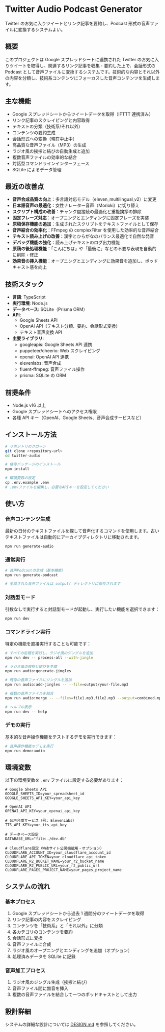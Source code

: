 # Twitter Audio Podcast Generator

Twitter のお気に入りツイートとリンク記事を要約し、Podcast 形式の音声ファイルに変換するシステムよい。

## 概要

このプロジェクトは Google スプレッドシートに連携された Twitter のお気に入りツイートを取得し、関連するリンク記事を収集・要約した上で、会話形式の Podcast として音声ファイルに変換するシステムです。技術的な内容とそれ以外の内容を分類し、技術系コンテンツにフォーカスした音声コンテンツを生成します。

## 主な機能

- Google スプレッドシートからツイートデータを取得（IFTTT 連携済み）
- リンク記事のスクレイピングと内容取得
- テキストの分類（技術系/それ以外）
- コンテンツの要約生成
- 会話形式への変換（現在中止中）
- 高品質な音声ファイル（MP3）の生成
- ラジオ風の挨拶と結びの自動生成と追加
- 複数音声ファイルの効率的な結合
- 対話型コマンドラインインターフェース
- SQLite によるデータ管理

## 最近の改善点

- **音声合成品質の向上**：多言語対応モデル（eleven_multilingual_v2）に変更
- **日本語音声の最適化**：女性ナレーター音声（Morioki）に切り替え
- **スクリプト構成の改善**：チャンク間接続の最適化と重複挨拶の排除
- **固定フレーズ対応**：オープニングとエンディングに固定フレーズを実装
- **原稿保存機能の追加**：生成されたスクリプトをテキストファイルとして保存
- **音声結合の効率化**：FFmpeg の complexFilter を使用した効率的な音声結合
- **テキスト読み上げの改善**：漢字とひらがなのバランス最適化で自然な発音
- **デバッグ機能の強化**：読み上げテキストのログ出力機能
- **原稿の後処理機能**：「こんにちは」や「最後に」などの不要な表現を自動的に削除・修正
- **効果音の挿入機能**：オープニングとエンディングに効果音を追加し、ポッドキャスト感を向上

## 技術スタック

- **言語**: TypeScript
- **実行環境**: Node.js
- **データベース**: SQLite（Prisma ORM）
- **API**:
  - Google Sheets API
  - OpenAI API（テキスト分類、要約、会話形式変換）
  - テキスト音声変換 API
- **主要ライブラリ**:
  - googleapis: Google Sheets API 連携
  - puppeteer/cheerio: Web スクレイピング
  - openai: OpenAI API 連携
  - elevenlabs: 音声合成
  - fluent-ffmpeg: 音声ファイル操作
  - prisma: SQLite の ORM

## 前提条件

- Node.js v16 以上
- Google スプレッドシートへのアクセス権限
- 各種 API キー（OpenAI、Google Sheets、音声合成サービスなど）

## インストール方法

```bash
# リポジトリのクローン
git clone <repository-url>
cd twitter-audio

# 依存パッケージのインストール
npm install

# 環境変数の設定
cp .env.example .env
# .envファイルを編集し、必要なAPIキーを設定してください
```

## 使い方

### 音声コンテンツ生成

最新の日付のテキストファイルを探して音声化するコマンドを使用します。古いテキストファイルは自動的にアーカイブディレクトリに移動されます。

```bash
npm run generate-audio
```

### 通常実行

```bash
# 音声Podcastの生成（基本機能）
npm run generate-podcast

# 生成された音声ファイルは output/ ディレクトリに保存されます
```

### 対話型モード

引数なしで実行すると対話型モードが起動し、実行したい機能を選択できます：

```bash
npm run dev
```

### コマンドライン実行

特定の機能を直接実行することも可能です：

```bash
# すべての処理を実行し、ラジオ風のジングルを追加
npm run dev -- process-all --with-jingle

# ラジオ風の挨拶と結びを生成
npm run audio:generate-jingles

# 既存の音声ファイルにジングルを追加
npm run audio:add-jingles -- --file=output/your-file.mp3

# 複数の音声ファイルを結合
npm run audio:merge -- --files=file1.mp3,file2.mp3 --output=combined.mp3 --silence=2.5

# ヘルプの表示
npm run dev -- help
```

### デモの実行

基本的な音声操作機能をテストするデモを実行できます：

```bash
# 音声操作機能のデモを実行
npm run demo:audio
```

## 環境変数

以下の環境変数を `.env` ファイルに設定する必要があります：

```
# Google Sheets API
GOOGLE_SHEETS_ID=your_spreadsheet_id
GOOGLE_SHEETS_API_KEY=your_api_key

# OpenAI API
OPENAI_API_KEY=your_openai_api_key

# 音声合成サービス（例: ElevenLabs）
TTS_API_KEY=your_tts_api_key

# データベース設定
DATABASE_URL="file:./dev.db"

# Cloudflare設定（Webサイト公開機能用・オプション）
CLOUDFLARE_ACCOUNT_ID=your_cloudflare_account_id
CLOUDFLARE_API_TOKEN=your_cloudflare_api_token
CLOUDFLARE_R2_BUCKET_NAME=your_r2_bucket_name
CLOUDFLARE_R2_PUBLIC_URL=your_r2_public_url
CLOUDFLARE_PAGES_PROJECT_NAME=your_pages_project_name
```

## システムの流れ

### 基本プロセス

1. Google スプレッドシートから過去 1 週間分のツイートデータを取得
2. リンク記事の内容をスクレイピング
3. コンテンツを「技術系」と「それ以外」に分類
4. 各カテゴリのコンテンツを要約
5. 会話形式に変換
6. 音声ファイルに合成
7. ラジオ風のオープニングとエンディングを追加（オプション）
8. 処理済みデータを SQLite に記録

### 音声加工プロセス

1. ラジオ風のジングル生成（挨拶と結び）
2. 音声ファイル間に無音を挿入
3. 複数の音声ファイルを結合して一つのポッドキャストとして出力

## 設計詳細

システムの詳細な設計については [DESIGN.md](DESIGN.md) を参照してください。
